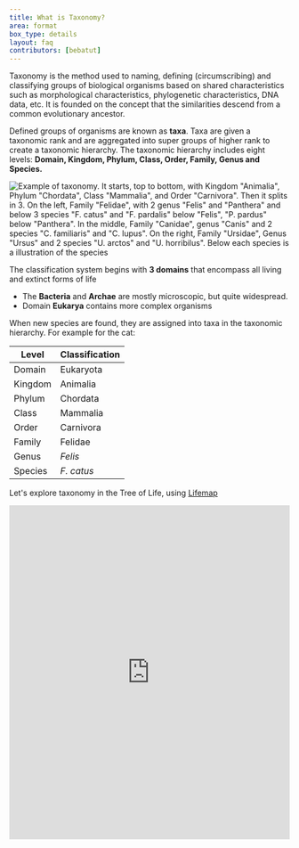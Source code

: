 ```yaml
---
title: What is Taxonomy?
area: format
box_type: details
layout: faq
contributors: [bebatut]
---
```


Taxonomy is the method used to naming, defining (circumscribing) and classifying groups of biological organisms based on shared characteristics such as morphological characteristics, phylogenetic characteristics, DNA data, etc. It is founded on the concept that the similarities descend from a common evolutionary ancestor.

Defined groups of organisms are known as **taxa**. Taxa are given a taxonomic rank and are aggregated into super groups of higher rank to create a taxonomic hierarchy. The taxonomic hierarchy includes eight levels: **Domain, Kingdom, Phylum, Class, Order, Family, Genus and Species.**

![Example of taxonomy. It starts, top to bottom, with Kingdom "Animalia", Phylum "Chordata", Class "Mammalia", and Order "Carnivora". Then it splits in 3. On the left, Family "Felidae", with 2 genus "Felis" and "Panthera" and below 3 species "F. catus" and "F. pardalis" below "Felis", "P. pardus" below "Panthera". In the middle, Family "Canidae", genus "Canis" and 2 species "C. familiaris" and "C. lupus". On the right, Family "Ursidae", Genus "Ursus" and 2 species "U. arctos" and "U. horribilus". Below each species is a illustration of the species]({{site.baseurl}}/topics/metagenomics/faqs/images/taxonomy.png)

The classification system begins with **3 domains** that encompass all living and extinct forms of life
- The **Bacteria** and **Archae** are mostly microscopic, but quite widespread.
- Domain **Eukarya** contains more complex organisms

When new species are found, they are assigned into taxa in the taxonomic hierarchy. For example for the cat:

Level | Classification
--- | ---
Domain | Eukaryota
Kingdom | Animalia
Phylum | Chordata
Class | Mammalia
Order | Carnivora
Family | Felidae
Genus | *Felis*
Species | *F. catus*

Let's explore taxonomy in the Tree of Life, using [Lifemap](https://lifemap.univ-lyon1.fr/)

<iframe id="Lifemap" src="https://lifemap.univ-lyon1.fr/explore.html" frameBorder="0" width="100%" height="600px"></iframe>
